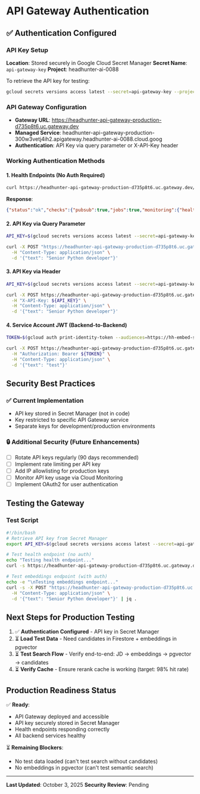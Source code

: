 # API Gateway Authentication

## ✅ Authentication Configured

### API Key Setup

**Location**: Stored securely in Google Cloud Secret Manager
**Secret Name**: `api-gateway-key`
**Project**: headhunter-ai-0088

To retrieve the API key for testing:
```bash
gcloud secrets versions access latest --secret=api-gateway-key --project=headhunter-ai-0088
```

### API Gateway Configuration

- **Gateway URL**: https://headhunter-api-gateway-production-d735p8t6.uc.gateway.dev
- **Managed Service**: headhunter-api-gateway-production-300w3vetj4ih2.apigateway.headhunter-ai-0088.cloud.goog
- **Authentication**: API Key via query parameter or X-API-Key header

### Working Authentication Methods

#### 1. Health Endpoints (No Auth Required)
```bash
curl https://headhunter-api-gateway-production-d735p8t6.uc.gateway.dev/health
```

**Response**:
```json
{"status":"ok","checks":{"pubsub":true,"jobs":true,"monitoring":{"healthy":true}}}
```

#### 2. API Key via Query Parameter
```bash
API_KEY=$(gcloud secrets versions access latest --secret=api-gateway-key --project=headhunter-ai-0088)

curl -X POST "https://headhunter-api-gateway-production-d735p8t6.uc.gateway.dev/v1/embeddings/generate?key=${API_KEY}" \
  -H "Content-Type: application/json" \
  -d '{"text": "Senior Python developer"}'
```

#### 3. API Key via Header
```bash
API_KEY=$(gcloud secrets versions access latest --secret=api-gateway-key --project=headhunter-ai-0088)

curl -X POST https://headhunter-api-gateway-production-d735p8t6.uc.gateway.dev/v1/embeddings/generate \
  -H "X-API-Key: ${API_KEY}" \
  -H "Content-Type: application/json" \
  -d '{"text": "Senior Python developer"}'
```

#### 4. Service Account JWT (Backend-to-Backend)
```bash
TOKEN=$(gcloud auth print-identity-token --audiences=https://hh-embed-svc-production-akcoqbr7sa-uc.a.run.app)

curl -X POST https://headhunter-api-gateway-production-d735p8t6.uc.gateway.dev/v1/embeddings/generate \
  -H "Authorization: Bearer ${TOKEN}" \
  -H "Content-Type: application/json" \
  -d '{"text": "test"}'
```

## Security Best Practices

### ✅ Current Implementation
- API key stored in Secret Manager (not in code)
- Key restricted to specific API Gateway service
- Separate keys for development/production environments

### 🔒 Additional Security (Future Enhancements)
- [ ] Rotate API keys regularly (90 days recommended)
- [ ] Implement rate limiting per API key
- [ ] Add IP allowlisting for production keys
- [ ] Monitor API key usage via Cloud Monitoring
- [ ] Implement OAuth2 for user authentication

## Testing the Gateway

### Test Script
```bash
#!/bin/bash
# Retrieve API key from Secret Manager
export API_KEY=$(gcloud secrets versions access latest --secret=api-gateway-key --project=headhunter-ai-0088)

# Test health endpoint (no auth)
echo "Testing health endpoint..."
curl -s https://headhunter-api-gateway-production-d735p8t6.uc.gateway.dev/health | jq .

# Test embeddings endpoint (with auth)
echo -e "\nTesting embeddings endpoint..."
curl -s -X POST "https://headhunter-api-gateway-production-d735p8t6.uc.gateway.dev/v1/embeddings/generate?key=${API_KEY}" \
  -H "Content-Type: application/json" \
  -d '{"text": "Senior Python developer"}' | jq .
```

## Next Steps for Production Testing

1. ✅ **Authentication Configured** - API key in Secret Manager
2. ⏳ **Load Test Data** - Need candidates in Firestore + embeddings in pgvector
3. ⏳ **Test Search Flow** - Verify end-to-end: JD → embeddings → pgvector → candidates
4. ⏳ **Verify Cache** - Ensure rerank cache is working (target: 98% hit rate)

## Production Readiness Status

✅ **Ready**:
- API Gateway deployed and accessible
- API key securely stored in Secret Manager
- Health endpoints responding correctly
- All backend services healthy

⏳ **Remaining Blockers**:
- No test data loaded (can't test search without candidates)
- No embeddings in pgvector (can't test semantic search)

---

**Last Updated**: October 3, 2025
**Security Review**: Pending
